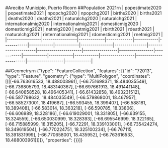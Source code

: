 #Arecibo Municipio, Puerto Ricorn
##Population 2021rn
| popestimate2020 | popestimate2021 | npopchg2020 | npopchg2021 | births2020 | births2021 | deaths2020 | deaths2021 | naturalchg2020 | naturalchg2021 | internationalmig2020 | internationalmig2021 | domesticmig2020 | domesticmig2021 | netmig2020 | netmig2021 | rbirth2021 | rdeath2021 | rnaturalchg2021 | rinternationalmig2021 | rdomesticmig2021 | rnetmig2021 |
|-----------------|-----------------|-------------|-------------|------------|------------|------------|------------|----------------|----------------|----------------------|----------------------|-----------------|-----------------|------------|------------|------------|------------|-----------------|-----------------------|------------------|-------------|

##Geometryrn
{"type": "FeatureCollection", "features": [{"id": "72013", "type": "Feature", "geometry": {"type": "MultiPolygon", "coordinates": [[[[-66.763616533, 18.488003961], [-66.751698371, 18.484035549], [-66.736805793, 18.483140367], [-66.697661913, 18.491441148], [-66.640858528, 18.496405341], [-66.61432858, 18.493231512], [-66.587798632, 18.484035549], [-66.579868001, 18.467957], [-66.585273001, 18.419687], [-66.593455, 18.399407], [-66.588181, 18.389408], [-66.583014, 18.363218], [-66.590785, 18.33806], [-66.606989, 18.328186], [-66.619029001, 18.331805], [-66.639155, 18.324559], [-66.650030999, 18.328393], [-66.695546999, 18.322165], [-66.715885999, 18.315205], [-66.72291, 18.339103001], [-66.735424274, 18.349619504], [-66.770224751, 18.325100234], [-66.767115, 18.391831999], [-66.770658001, 18.435952], [-66.763616533, 18.488003961]]]]}, "properties": {}}]}
